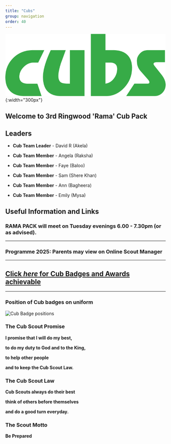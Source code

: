 ```yaml
---
title: "Cubs"
group: navigation
order: 40
---
```


![](/assets/img/scouts/Cub_RGB_green.png){:width="300px"}

## Welcome to 3rd Ringwood 'Rama' Cub Pack

## Leaders

- **Cub Team Leader** - David R (Akela)

- **Cub Team Member** - Angela (Raksha)

- **Cub Team Member** - Faye (Baloo)

- **Cub Team Member** - Sam (Shere Khan)

- **Cub Team Member** - Ann (Bagheera)

- **Cub Team Member** - Emily (Mysa)

## Useful Information and Links

### RAMA PACK will meet on Tuesday evenings 6.00 - 7.30pm (or as advised).

---

### Programme 2025: Parents may view on Online Scout Manager

---

## [Click *here* for Cub Badges and Awards achievable](https://www.scouts.org.uk/cubs "Cub Badges and Awards achievable")

---

### Position of Cub badges on uniform

![Cub Badge positions](https://prod-cms.scouts.org.uk/media/15107/3-cubs_uniform-diagrams_sept2021_portrait.png)

### The Cub Scout Promise

**I promise that I will do my best,**

**to do my duty to God and to the King,**

**to help other people**

**and to keep the Cub Scout Law.**

### The Cub Scout Law

**Cub Scouts always do their best**

**think of others before themselves**

**and do a good turn everyday.**

### The Scout Motto

**Be Prepared**
